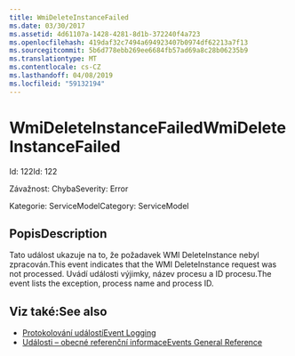 ```yaml
---
title: WmiDeleteInstanceFailed
ms.date: 03/30/2017
ms.assetid: 4d61107a-1428-4281-8d1b-372240f4a723
ms.openlocfilehash: 419daf32c7494a694923407b0974df62213a7f13
ms.sourcegitcommit: 5b6d778ebb269ee6684fb57ad69a8c28b06235b9
ms.translationtype: MT
ms.contentlocale: cs-CZ
ms.lasthandoff: 04/08/2019
ms.locfileid: "59132194"
---
```

# <a name="wmideleteinstancefailed"></a><span data-ttu-id="44d4b-102">WmiDeleteInstanceFailed</span><span class="sxs-lookup"><span data-stu-id="44d4b-102">WmiDeleteInstanceFailed</span></span>
<span data-ttu-id="44d4b-103">Id: 122</span><span class="sxs-lookup"><span data-stu-id="44d4b-103">Id: 122</span></span>  
  
 <span data-ttu-id="44d4b-104">Závažnost: Chyba</span><span class="sxs-lookup"><span data-stu-id="44d4b-104">Severity: Error</span></span>  
  
 <span data-ttu-id="44d4b-105">Kategorie: ServiceModel</span><span class="sxs-lookup"><span data-stu-id="44d4b-105">Category: ServiceModel</span></span>  
  
## <a name="description"></a><span data-ttu-id="44d4b-106">Popis</span><span class="sxs-lookup"><span data-stu-id="44d4b-106">Description</span></span>  
 <span data-ttu-id="44d4b-107">Tato událost ukazuje na to, že požadavek WMI DeleteInstance nebyl zpracován.</span><span class="sxs-lookup"><span data-stu-id="44d4b-107">This event indicates that the WMI DeleteInstance request was not processed.</span></span> <span data-ttu-id="44d4b-108">Uvádí události výjimky, název procesu a ID procesu.</span><span class="sxs-lookup"><span data-stu-id="44d4b-108">The event lists the exception, process name and process ID.</span></span>  
  
## <a name="see-also"></a><span data-ttu-id="44d4b-109">Viz také:</span><span class="sxs-lookup"><span data-stu-id="44d4b-109">See also</span></span>

- [<span data-ttu-id="44d4b-110">Protokolování událostí</span><span class="sxs-lookup"><span data-stu-id="44d4b-110">Event Logging</span></span>](../../../../../docs/framework/wcf/diagnostics/event-logging/index.md)
- [<span data-ttu-id="44d4b-111">Události – obecné referenční informace</span><span class="sxs-lookup"><span data-stu-id="44d4b-111">Events General Reference</span></span>](../../../../../docs/framework/wcf/diagnostics/event-logging/events-general-reference.md)
